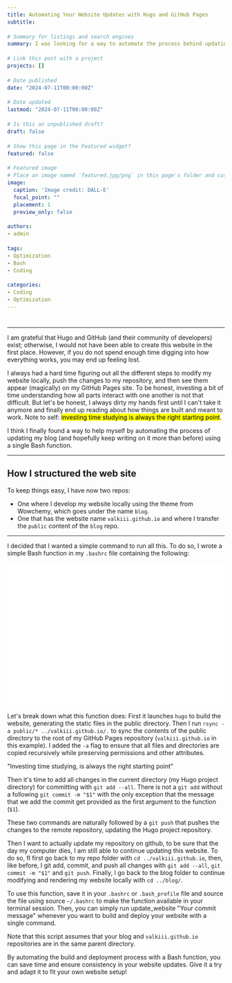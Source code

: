 ```yaml
---
title: Automating Your Website Updates with Hugo and GitHub Pages
subtitle: 

# Summary for listings and search engines
summary: I was looking for a way to automate the process behind updating my site, and I found one.

# Link this post with a project
projects: []

# Date published
date: "2024-07-11T00:00:00Z"

# Date updated
lastmod: "2024-07-11T00:00:00Z"

# Is this an unpublished draft?
draft: false

# Show this page in the Featured widget?
featured: false

# Featured image
# Place an image named `featured.jpg/png` in this page's folder and customize its options here.
image:
  caption: 'Image credit: DALL-E'
  focal_point: ""
  placement: 1
  preview_only: false

authors:
- admin

tags:
- Optimization
- Bash
- Coding

categories:
- Coding
- Optimization
---
```


#
---
I am grateful that Hugo and GitHub (and their community of developers) exist; otherwise, I would not have been able to create this website in the first place. However, if you do not spend enough time digging into how everything works, you may end up feeling lost.

I always had a hard time figuring out all the different steps to modify my website locally, push the changes to my repository, and then see them appear (magically) on my GitHub Pages site. To be honest, investing a bit of time understanding how all parts interact with one another is not that difficult. But let's be honest, I always dirty my hands first until I can't take it anymore and finally end up reading about how things are built and meant to work. Note to self: <mark>investing time studying is always the right starting point</mark>.

I think I finally found a way to help myself by automating the process of updating my blog (and hopefully keep writing on it more than before) using a single Bash function.

---
## How I structured the web site

To keep things easy, I have now two repos:
- One where I develop my website locally using the theme from Wowchemy, which goes under the name `blog`.
- One that has the website name `valkiii.github.io` and where I transfer the `public` content of the `blog` repo.
---

I decided that I wanted a simple command to run all this. To do so, I wrote a simple Bash function in my `.bashrc` file containing the following:

![alt text](bash_update.svg)


Let's break down what this function does: First it launches `hugo` to build the website, generating the static files in the public directory. Then I run `rsync -a public/* ../valkiii.github.io/.` to sync the contents of the public directory to the root of my GitHub Pages repository (`valkiii.github.io` in this example). I added the `-a` flag to ensure that all files and directories are copied recursively while preserving permissions and other attributes.

<div class="container">
  <div class="quote">
    <div class="quote-content">
      <div class="rectangle"></div>
      <p class="large-text">"Investing time studying, is always the right starting point"</p>
    </div>
  </div>
  <p>
  Then it's time to add all changes in the current directory (my Hugo project directory) for committing with <code>git add --all</code>. There is not a <code>git add</code> without a following <code>git commit -m "$1"</code> with the only exception that the message that we add the commit get provided as the first argument to the function (<code>$1</code>).
  </p>
</div>

 These two commands are naturally followed by a <code>git push</code> that pushes the changes to the remote repository, updating the Hugo project repository.

Then I want to actually update my repository on github, to be sure that the day my computer dies, I am still able to continue updating this website. To do so, fI first go back to my repo folder with `cd ../valkiii.github.io`, then, like before, I git add, commit, and push all changes with `git add --all`, `git commit -m "$1"` and `git push`. Finally, I go back to the blog folder to continue modifying and rendering my website locally with `cd ../blog/`.

To use this function, save it in your `.bashrc` or `.bash_profile` file and source the file using source `~/.bashrc` to make the function available in your terminal session. Then, you can simply run update_website "Your commit message" whenever you want to build and deploy your website with a single command.

Note that this script assumes that your blog and `valkiii.github.io` repositories are in the same parent directory.

By automating the build and deployment process with a Bash function, you can save time and ensure consistency in your website updates. Give it a try and adapt it to fit your own website setup!